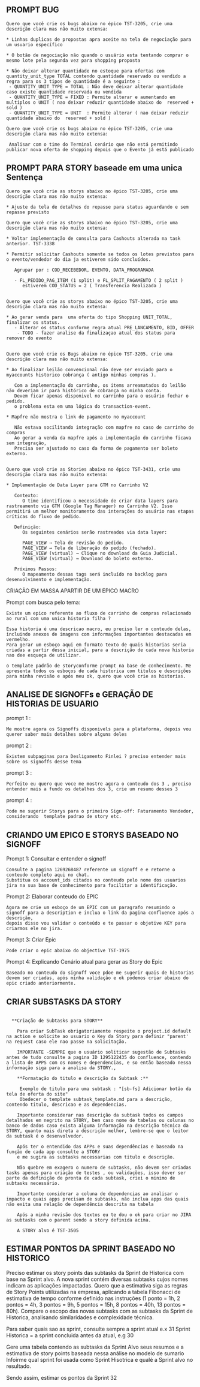 ## PROMPT BUG

```
Quero que você crie os bugs abaixo no épico TST-3205, crie uma descrição clara mas não muito extensa:

* Linhas duplicas de propostas apra aceite na tela de negociação para um usuario específico

* O botão de negociação não quando o usuário esta tentando comprar o mesmo lote pela segunda vez para shopping proposta

* Não deixar alterar quantidade no estoque para ofertas com quantity_unit_type TOTAL contendo quantidade reservado ou vendido a regra para os 3 tipos de quantidade é a seguinte : 
 - QUANTITY_UNIT_TYPE = TOTAL : Não deve deixar alterar quantidade caso existe quantidade reservada ou vendida
 - QUANTITY_UNIT_TYPE = FIXED : Permite alterar e aumentando em multiplos o UNIT ( nao deixar reduzir quantidade abaixo do  reserved + sold ) 
 - QUANTITY_UNIT_TYPE = UNIT  : Permite alterar ( nao deixar reduzir quantidade abaixo do  reserved + sold ) 
```

```
Quero que você crie os bugs abaixo no épico TST-3205, crie uma descrição clara mas não muito extensa:

 Analisar com o time do Terminal cenário que não está permitindo publicar nova oferta de shopping depois que o Evento já está publicado
```


## PROMPT PARA STORY baseade em uma unica Sentença 

```
Quero que você crie as storys abaixo no épico TST-3205, crie uma descrição clara mas não muito extensa:
 
* Ajuste da tela de detalhes do repasse para status aguardando e sem repasse previsto

```

```
Quero que você crie as storys abaixo no épico TST-3205, crie uma descrição clara mas não muito extensa:
 
* Voltar implementação de consulta para Cashouts alterada na task anterior. TST-3338

* Permitir solicitar Cashouts somente se todos os lotes previstos para o evento/vendedor do dia ja estiverem sido concluídos.

   Agrupar por : COD_RECEBEDOR, EVENTO, DATA_PROGRAMADA
   
   - FL_PEDIDO_PAG_ITEM (1 split) e FL_SPLIT_PAGAMENTO ( 2 split ) 
      estiverem COD_STATUS = 2 ( Transferencia Realizada ) 
	  
```

```
Quero que você crie as storys abaixo no épico TST-3205, crie uma descrição clara mas não muito extensa:

* Ao gerar venda para  uma oferta do tipo Shopping UNIT_TOTAL, finalizar os status.
   - Alterar os status conforme regra atual PRE_LANCAMENTO, BID, OFFER
	- TODO - fazer analise da finalizaçao atual dos status para remover do evento
	
```

```
Quero que você crie os Bugs abaixo no épico TST-3205, crie uma descrição clara mas não muito extensa:

* Ao finalizar leilão convencional não deve ser enviado para o myaccounts historico cobrança ( antigo minhas compras ).
   
   Com a implementação do carrinho, os items arreamatados do leilão não deveriam ir para histórico de cobrança no minha conta.
   Devem ficar apenas disponivel no carrinho para o usuário fechar o pedido. 
   o problema esta em uma lógica do transaction-event.
    
* Mapfre não mostra o link de pagamento no myaccount 

   Não estava socilitando integração com mapfre no caso de carrinho de compras
   Ao gerar a venda da mapfre após a implementação do carrinho ficava sem integração, 
   Precisa ser ajustado no caso da forma de pagamento ser boleto externo.
   
```

```
Quero que você crie as Stories abaixo no épico TST-3431, crie uma descrição clara mas não muito extensa:

* Implementação de Data Layer para GTM no Carrinho V2

   Contexto:
      O time identificou a necessidade de criar data layers para rastreamento via GTM (Google Tag Manager) no Carrinho V2. Isso permitirá um melhor monitoramento das interações do usuário nas etapas críticas do fluxo de pedido.

   Definição:
      Os seguintes cenários serão rastreados via data layer:

      PAGE_VIEW → Tela de revisão do pedido.
      PAGE_VIEW → Tela de liberação do pedido (fechado).
      PAGE_VIEW (virtual) → Clique no download da Guia Judicial.
      PAGE_VIEW (virtual) → Download do boleto externo.
    
   Próximos Passos:
      O mapeamento dessas tags será incluído no backlog para desenvolvimento e implementação.

``` 

CRIAÇÃO EM MASSA APARTIR DE UM EPICO MACRO

Prompt com busca pelo tema:

```
Existe um epico referente ao fluxo de carrinho de compras relacionado ao rural com uma unica historia filha ? 

Essa historia é uma descricao macro, eu preciso ler o conteudo delas, incluindo anexos de imagens com informações importantes destacadas em vermelho.
Para gerar um esboço aqui em formato texto de quais historias seria criadas a partir dessa inicial, para a descrição de cada nova historia nao dee esqueça de utilizar.

o template padrão de storyconforme prompt na base de conhecimento. Me apresenta todos os esboços de cada historica com titulos e descrições 
para minha revisão e após meu ok, quero que você crie as historias.
```

## ANALISE DE SIGNOFFs e GERAÇÃO DE HISTORIAS DE USUARIO

prompt 1 : 

```
Me mostre agora os Signoffs disponivels para a plataforma, depois vou querer saber mais detalhes sobre alguns deles
```

prompt 2 :

```
Existem subpaginas para Desligamento Finlei ? preciso entender mais sobre os signoffs desse tema
```

prompt 3 :

```
Perfeito eu quero que voce me mostre agora o conteudo dos 3 , preciso entender mais a fundo os detalhes dos 3, crie um resumo desses 3
```

prompt 4 :

```
Pode me sugerir Storys para o primeiro Sign-off: Faturamento Vendedor, considerando  template padrao de story etc.
```


## CRIANDO UM EPICO E STORYS BASEADO NO SIGNOFF

Prompt 1: Consultar e entender o signoff

```
Consulte a pagina 1269268487 referente um signoff e e retorne o conteudo completo aqui no chat.
Substitua os account_ids citados no conteudo pelo nome dos usuarios jira na sua base de conhecimento para facilitar a identificação.
```

Prompt 2: Elaborar conteudo do EPIC

```
Agora me crie um esboço de um EPIC com um paragrafo resumindo o signoff para a description e inclua o link da pagina confluence após a descrição,
depois disso vou validar o conteúdo e te passar o objetive KEY para criarmos ele no jira.
```

Prompt 3: Criar Epic

```
Pode criar o epic abaixo do objective TST-1975
```

Prompt 4: Explicando Cenário atual para gerar as Story do Epic

```
Baseado no conteudo do signoff voce pdoe me sugerir quais de historias devem ser criadas, após minha validação e ok podemos criar abaixo do epic criado anteriormente.
```


## CRIAR SUBSTASKS DA STORY

```

  **Criação de Subtasks para STORY**

    Para criar SubTask obrigatoriamente respeite o project.id default na action e solicite ao usuario o Key da Story para definir "parent' na request caso ele nao passe na solicitação.
 
    IMPORTANTE -SEMPRE que o usuário soliticar sugestão de Subtasks antes de tudo consulte a pagina ID 1295122435 do confluence, contendo a lista de APPS com os nomes e dependencias, e so então baseado nessa informação siga para a analisa da STORY.,
   
    **Formatação do titulo e descrição da Subtask :** 

     Exemplo de titulo para uma subtask : "[sb-fs] Adicionar botão da tela de oferta do site"
     Obedecer o template subtask_template.md para a descrição, contendo titulo, descricao e as dependencias.

    Importante considerar nas descrição da subtask todos os campos detalhados em negrito na STORY, bem caso nome de tabelas ou colunas no banco de dados caso exista alguma informação na descrição técnica da STORY, quanto mais direta a descrição melhor, lembre-se que o leitor da subtask é o desenvolvedor.

    Após ter o entendido das APPs e suas dependências e baseado na função de cada app consulte a STORY
    e me sugira as subtasks necessarias com titulo e descrição.

    Não quebre em exagero o numero de subtasks, não devem ser criadas tasks apenas para criação de testes , ou validações, isso dever ser parte da definição de pronta de cada subtask, criei o minimo de subtasks necessário.

    Importante considerar a coluna de dependencias ao analisar o impacto e quais apps precisam de subtasks, não inclua apps das quais não exita uma relação de dependência descrita na tabela

    Após a minha revisão dos textos eu te dou o ok para criar no JIRA as subtasks com o parent sendo a story definida acima.

    A STORY alvo é TST-3505
```


## ESTIMAR PONTOS DA SPRINT BASEADO NO HISTORICO

Preciso estimar os story points das subtasks da Sprint de Historica com base na Sprint alvo. A nova sprint contém diversas subtasks cujos nomes indicam as aplicações impactadas. Quero que a estimativa siga as regras de Story Points utilizadas na empresa, aplicando a tabela Fibonacci de estimativa de tempo conforme definido nas instruções (1 ponto = 1h, 2 pontos = 4h, 3 pontos = 9h, 5 pontos = 15h, 8 pontos = 40h, 13 pontos = 80h). Compare o escopo das novas subtasks com as subtasks da Sprint de Historica, analisando similaridades e complexidade técnica. 

Para saber quais sao as sprint, consulte sempre a sprint atual e.x 31
Sprint Historica = a sprint concluida antes da atual, e.g 30

Gere uma tabela contendo as subtasks da Sprint Alvo seus resumos e a estimativa de story points baseada nessa análise no modelo de sumario
Infoirme qual sprint foi usada como Sprint Hisotrica e qualé a Sprint alvo no resultado.

Sendo assim, estimar os pontos da Sprint 32